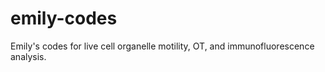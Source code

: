 # emily-codes
Emily's codes for live cell organelle motility, OT, and immunofluorescence analysis. 
